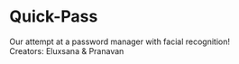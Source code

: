 # Quick-Pass
Our attempt at a password manager with facial recognition!                        
Creators: Eluxsana & Pranavan
